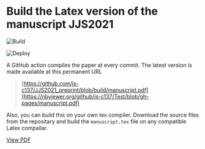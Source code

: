 # Build the Latex version of the manuscript JJS2021

![Build](https://github.com/js-c137/Test/actions/workflows/build.yml/badge.svg)
<!---![parameter](https://github.com/js-c137/JJS2021_preprint/actions/workflows/main.yml/badge.svg?branch=feature-1)--->
![Deploy](https://github.com/js-c137/Test/actions/workflows/build.yml/badge.svg)

A GitHub action compiles the paper at every commit. The latest version is made available at this permanent URL

> [https://github.com/js-c137/JJS2021_preprint/blob/build/manuscript.pdf](https://nbviewer.org/github/js-c137/Test/blob/gh-pages/manuscript.pdf)



Also, you can build this on your own tex compiler. Download the source files from the repositary
and build the `manuscript.tex` file on any compatible Latex compailar.

<a href="https://nbviewer.org/github/js-c137/Test/blob/gh-pages/manuscript.pdf">View PDF</a>

